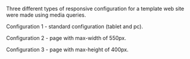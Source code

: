 Three different types of responsive configuration for a template web site were made using media queries.


Configuration 1 - standard configuration (tablet and pc).

Configuration 2 - page with max-width of 550px.

Configuration 3 - page with max-height of 400px.
